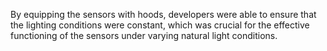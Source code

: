 By equipping the sensors with hoods, developers were able to ensure that the lighting conditions were constant, which was crucial for the effective functioning of the sensors under varying natural light conditions.
